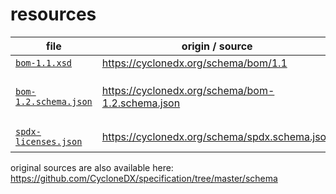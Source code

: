 # resources

| file | origin / source | note |
| ---  | --- | --- |
| [`bom-1.1.xsd`](bom-1.1.xsd) | https://cyclonedx.org/schema/bom/1.1 | |
| [`bom-1.2.schema.json`](bom-1.2.schema.json) | https://cyclonedx.org/schema/bom-1.2.schema.json | `spdx.schema.json` was prefixed with path of this very source |
| [`spdx-licenses.json`](spdx-licenses.json) | https://cyclonedx.org/schema/spdx.schema.json | just use the enum values |

original sources are also available here:
https://github.com/CycloneDX/specification/tree/master/schema
